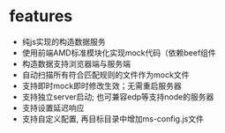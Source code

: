 
# features

- 纯js实现的构造数据服务
- 使用前端AMD标准模块化实现mock代码（依赖beef组件
- 构造数据支持浏览器端与服务端
- 自动扫描所有符合匹配规则的文件作为mock文件
- 支持即时mock即时修改生效；无需重启服务器
- 支持独立server启动; 也可兼容edp等支持node的服务器
- 支持设置延迟响应
- 支持自定义配置, 再目标目录中增加ms-config.js文件
